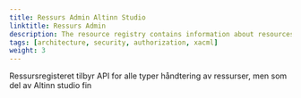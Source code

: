```yaml
---
title: Ressurs Admin Altinn Studio
linktitle: Ressurs Admin
description: The resource registry contains information about resources where Altinn Authorization is used for access management and control. 
tags: [architecture, security, authorization, xacml]
weight: 3
---
```


Ressursregisteret tilbyr API for alle typer håndtering av ressurser, men som del av Altinn studio fin